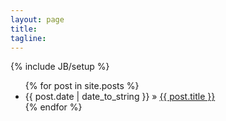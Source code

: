 ```yaml
---
layout: page
title: 
tagline: 
---
```

{% include JB/setup %}

<ul class="posts">
  {% for post in site.posts %}
    <li>
      <span>{{ post.date | date_to_string }}</span> &raquo; <a href="{{ BASE_PATH }}{{ post.url }}">{{ post.title }}</a>
    </li>
  {% endfor %}
</ul>



